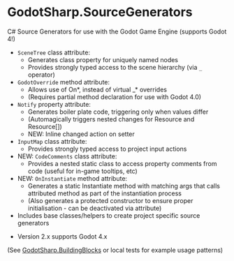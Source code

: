 # GodotSharp.SourceGenerators

C# Source Generators for use with the Godot Game Engine (supports Godot 4!)
* `SceneTree` class attribute:
  * Generates class property for uniquely named nodes
  * Provides strongly typed access to the scene hierarchy (via `_` operator)
* `GodotOverride` method attribute:
  * Allows use of On*, instead of virtual _* overrides
  * (Requires partial method declaration for use with Godot 4.0)
* `Notify` property attribute:
  * Generates boiler plate code, triggering only when values differ
  * (Automagically triggers nested changes for Resource and Resource[])
  * NEW: Inline changed action on setter
* `InputMap` class attribute:
  * Provides strongly typed access to project input actions
* NEW: `CodeComments` class attribute:
  * Provides a nested static class to access property comments from code (useful for in-game tooltips, etc)
* NEW: `OnInstantiate` method attribute:
  * Generates a static Instantiate method with matching args that calls attributed method as part of the instantiation process
  * (Also generates a protected constructor to ensure proper initialisation - can be deactivated via attribute)
* Includes base classes/helpers to create project specific source generators

- Version 2.x supports Godot 4.x

(See [GodotSharp.BuildingBlocks][1] or local tests for example usage patterns)

[1]: https://github.com/Cat-Lips/GodotSharp.BuildingBlocks
